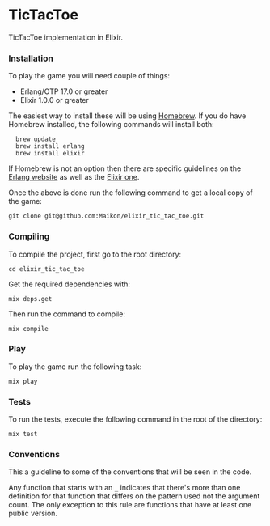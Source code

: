 TicTacToe
=========

TicTacToe implementation in Elixir.

### Installation

To play the game you will need couple of things:

- Erlang/OTP 17.0 or greater
- Elixir 1.0.0 or greater

The easiest way to install these will be using [Homebrew](http://brew.sh/). If you do have Homebrew installed, the following commands will install both:

```
  brew update
  brew install erlang
  brew install elixir
```

If Homebrew is not an option then there are specific guidelines on the [Erlang website](http://www.erlang.org/doc/installation_guide/INSTALL.html) as well as the [Elixir one](http://elixir-lang.org/install.html).

Once the above is done run the following command to get a local copy of the game:

```
git clone git@github.com:Maikon/elixir_tic_tac_toe.git
```

### Compiling

To compile the project, first go to the root directory:

```
cd elixir_tic_tac_toe
```

Get the required dependencies with:

```
mix deps.get
```

Then run the command to compile:

```
mix compile
```

### Play

To play the game run the following task:

```
mix play
```

### Tests

To run the tests, execute the following command in the root of the directory:

```
mix test
```

### Conventions

This a guideline to some of the conventions that will be seen in the code.

Any function that starts with an `_` indicates that there's more than one definition for that function that differs on the pattern used not the argument count. The only exception to this rule are functions that have at least one public version.

